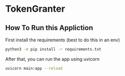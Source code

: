 # TokenGranter

## How To Run this Appliction

First install the requirements (best to do this in an env)

```bash
python3 -m pip install -r requirements.txt
```

After that, you can run the app using uvicorn

```bash
uvicorn main:app --reload
```
